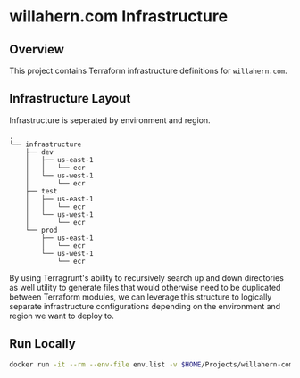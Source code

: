 # willahern.com Infrastructure
## Overview
This project contains Terraform infrastructure definitions for `willahern.com`.

## Infrastructure Layout
Infrastructure is seperated by environment and region.
```
.
└── infrastructure
    ├── dev
    │   ├── us-east-1
    │   │   └── ecr
    │   └── us-west-1
    │       └── ecr
    ├── test
    │   ├── us-east-1
    │   │   └── ecr
    │   └── us-west-1
    │       └── ecr
    └── prod
        ├── us-east-1
        │   └── ecr
        └── us-west-1
            └── ecr
```
By using Terragrunt's ability to recursively search up and down directories
as well utility to generate files that would otherwise need to be duplicated between
Terraform modules, we can leverage this structure to logically separate infrastructure configurations
depending on the environment and region we want to deploy to.

## Run Locally
```bash
docker run -it --rm --env-file env.list -v $HOME/Projects/willahern-com-infrastructure:/willahern-com-infrastructure -t aws
```